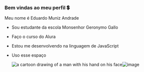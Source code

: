 ### Bem vindas ao meu perfil 💲

Meu nome é Eduardo Muniz Andrade

- Sou estudante da escola Monsenhor Geronymo Gallo
- Faço o curso do Alura
- Estou me desenvolvendo na linguagem de JavaScript
- Uso esse espaço

  <img src="https://media1.tenor.com/m/ow1nQHh6XboAAAAC/luffy-gear-5.gif" alt="a cartoon drawing of a man with his hand on his face"/>![image](https://github.com/user-attachments/assets/7625be38-e315-4772-8c6d-a03bace54142)
